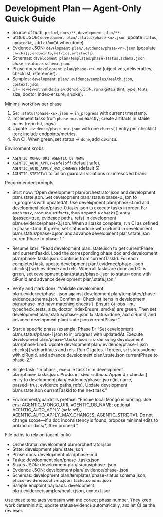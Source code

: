 # Development Plan — Agent-Only Quick Guide

- Source of truth: `prd.md`, `docs/**`, `development plan/**`.
- Status JSON: `development plan/.status/phase-<n>.json` (update `status`, `updatedAt`, add `ciRunId` when done).
- Evidence JSON: `development plan/.evidence/phase-<n>.json` (populate `checks[]`, `endpoints`, `metrics`, `artifacts`).
- Schemas: `development plan/templates/phase-status.schema.json`, `phase-evidence.schema.json`.
- Phase docs: `development plan/phase-<n>.md` (objectives, deliverables, checklist, references).
- Samples: `development plan/.evidence/samples/health.json`, `context.json`.
- CI = reviewer: validates evidence JSON, runs gates (lint, type, tests, size, doctor, index-ensure, smoke).

Minimal workflow per phase
1) Set `.status/phase-<n>.json` → `in_progress` with current timestamp.
2) Implement tasks from `phase-<n>.md` exactly; create artifacts in stable paths (reports/, logs/).
3) Update `.evidence/phase-<n>.json` with one `checks[]` entry per checklist item; include endpoints/metrics.
4) Run CI. When green, set status → `done`, add `ciRunId`.

Environment knobs
- `AGENTIC_MONGO_URI`, `AGENTIC_DB_NAME`
- `AGENTIC_AUTO_APPLY=safe|off` (default safe), `AGENTIC_AUTO_APPLY_MAX_CHANGES` (default 5)
- `AGENTIC_STRICT=1` to fail on guardrail violations or unresolved brand


Recommended prompts

- Start now:
  “Open development plan/orchestrator.json and development plan/.state.json. Set development plan/.status/phase-0.json to in_progress with updatedAt. Use development plan/phase-0.md and development plan/phase-0.tasks.json to execute tasks in order. For each task, produce artifacts, then append a checks[] entry (passed=true, evidence paths, refs) in development plan/.evidence/phase-0.json. When all tasks complete, run CI as defined in phase-0.md. If green, set status=done with ciRunId in development plan/.status/phase-0.json and advance development plan/.state.json currentPhase to phase-1.”

- Resume later:
  “Read development plan/.state.json to get currentPhase and currentTaskId. Load the corresponding phase doc and development plan/phase-<n>.tasks.json. Continue from currentTaskId. For each completed task, update development plan/.evidence/phase-<n>.json checks[] with evidence and refs. When all tasks are done and CI is green, set development plan/.status/phase-<n>.json to status=done with ciRunId and advance development plan/.state.json.”

- Verify and mark done:
  “Validate development plan/.evidence/phase-<n>.json against development plan/templates/phase-evidence.schema.json. Confirm all Checklist items in development plan/phase-<n>.md have matching checks[]. Ensure CI jobs (lint, typecheck, tests, size, doctor, indexEnsure, smoke) are green. Then set development plan/.status/phase-<n>.json to status=done, add ciRunId, and advance development plan/.state.json currentPhase.”

- Start a specific phase (example: Phase 1):
  “Set development plan/.status/phase-1.json to in_progress with updatedAt. Execute development plan/phase-1.tasks.json in order using development plan/phase-1.md. Update development plan/.evidence/phase-1.json checks[] with artifacts and refs. Run CI gates. If green, set status=done with ciRunId, and advance development plan/.state.json currentPhase to phase-2.”

- Single task:
  “In phase <n>, execute task <taskId> from development plan/phase-<n>.tasks.json. Produce listed artifacts. Append a checks[] entry to development plan/.evidence/phase-<n>.json (id, name, passed=true, evidence paths, refs). Update development plan/.state.json currentTaskId to the next task.”

- Environment/guardrails preface:
  “Ensure local Mongo is running. Use env: AGENTIC_MONGO_URI, AGENTIC_DB_NAME; optional AGENTIC_AUTO_APPLY (safe|off), AGENTIC_AUTO_APPLY_MAX_CHANGES, AGENTIC_STRICT=1. Do not change scope—if a doc inconsistency is found, propose minimal edits to prd.md or docs/*, then proceed.”

File paths to rely on (agent-only)

- Orchestrator: development plan/orchestrator.json
- State: development plan/.state.json
- Phase docs: development plan/phase-<n>.md
- Tasks: development plan/phase-<n>.tasks.json
- Status JSON: development plan/.status/phase-<n>.json
- Evidence JSON: development plan/.evidence/phase-<n>.json
- Schemas: development plan/templates/phase-status.schema.json, phase-evidence.schema.json, tasks.schema.json
- Sample endpoint payloads: development plan/.evidence/samples/health.json, context.json

Use these templates verbatim with the correct phase number. They keep work deterministic, update status/evidence automatically, and let CI be the reviewer.
